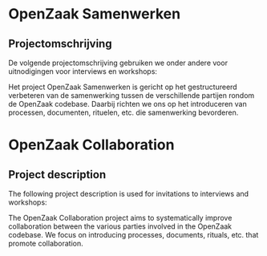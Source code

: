 # OpenZaak Samenwerken

## Projectomschrijving

De volgende projectomschrijving gebruiken we onder andere voor uitnodigingen voor interviews en workshops:

Het project OpenZaak Samenwerken is gericht op het gestructureerd verbeteren van de samenwerking tussen de verschillende partijen rondom de OpenZaak codebase. Daarbij richten we ons op het introduceren van processen, documenten, rituelen, etc. die samenwerking bevorderen.

# OpenZaak Collaboration

## Project description

The following project description is used for invitations to interviews and workshops:

The OpenZaak Collaboration project aims to systematically improve collaboration between the various parties involved in the OpenZaak codebase. We focus on introducing processes, documents, rituals, etc. that promote collaboration.
